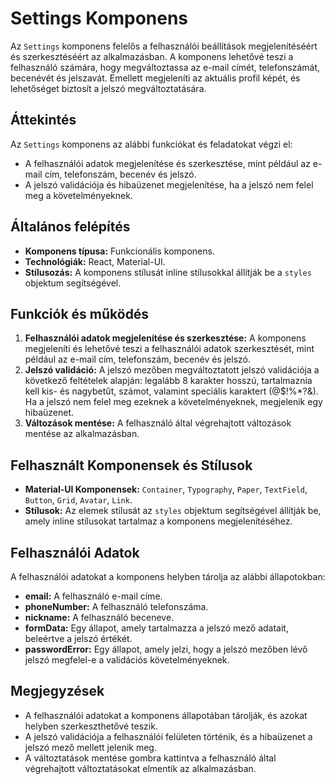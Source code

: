 # Settings Komponens

Az `Settings` komponens felelős a felhasználói beállítások megjelenítéséért és szerkesztéséért az alkalmazásban. A komponens lehetővé teszi a felhasználó számára, hogy megváltoztassa az e-mail címét, telefonszámát, becenévét és jelszavát. Emellett megjeleníti az aktuális profil képét, és lehetőséget biztosít a jelszó megváltoztatására.

## Áttekintés

Az `Settings` komponens az alábbi funkciókat és feladatokat végzi el:

- A felhasználói adatok megjelenítése és szerkesztése, mint például az e-mail cím, telefonszám, becenév és jelszó.
- A jelszó validációja és hibaüzenet megjelenítése, ha a jelszó nem felel meg a követelményeknek.

## Általános felépítés

- **Komponens típusa:** Funkcionális komponens.
- **Technológiák:** React, Material-UI.
- **Stílusozás:** A komponens stílusát inline stílusokkal állítják be a `styles` objektum segítségével.

## Funkciók és működés

1. **Felhasználói adatok megjelenítése és szerkesztése:** A komponens megjeleníti és lehetővé teszi a felhasználói adatok szerkesztését, mint például az e-mail cím, telefonszám, becenév és jelszó.
2. **Jelszó validáció:** A jelszó mezőben megváltoztatott jelszó validációja a következő feltételek alapján: legalább 8 karakter hosszú, tartalmaznia kell kis- és nagybetűt, számot, valamint speciális karaktert (@$!%*?&). Ha a jelszó nem felel meg ezeknek a követelményeknek, megjelenik egy hibaüzenet.
3. **Változások mentése:** A felhasználó által végrehajtott változások mentése az alkalmazásban.

## Felhasznált Komponensek és Stílusok

- **Material-UI Komponensek:** `Container`, `Typography`, `Paper`, `TextField`, `Button`, `Grid`, `Avatar`, `Link`.
- **Stílusok:** Az elemek stílusát az `styles` objektum segítségével állítják be, amely inline stílusokat tartalmaz a komponens megjelenítéséhez.

## Felhasználói Adatok

A felhasználói adatokat a komponens helyben tárolja az alábbi állapotokban:

- **email:** A felhasználó e-mail címe.
- **phoneNumber:** A felhasználó telefonszáma.
- **nickname:** A felhasználó beceneve.
- **formData:** Egy állapot, amely tartalmazza a jelszó mező adatait, beleértve a jelszó értékét.
- **passwordError:** Egy állapot, amely jelzi, hogy a jelszó mezőben lévő jelszó megfelel-e a validációs követelményeknek.

## Megjegyzések

- A felhasználói adatokat a komponens állapotában tárolják, és azokat helyben szerkeszthetővé teszik.
- A jelszó validációja a felhasználói felületen történik, és a hibaüzenet a jelszó mező mellett jelenik meg.
- A változtatások mentése gombra kattintva a felhasználó által végrehajtott változtatásokat elmentik az alkalmazásban.

